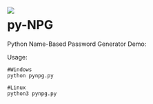 
<img align='left' src='https://github.com/ViKi-R/pyLocker/blob/main/folderlock.ico'></img>
# py-NPG
Python Name-Based Password Generator
Demo:

Usage:
```
#Windows
python pynpg.py

#Linux
python3 pynpg.py
```
